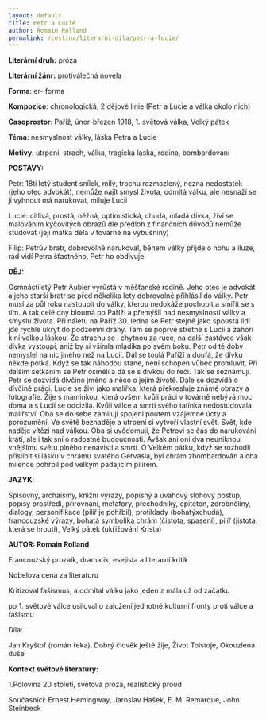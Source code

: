 ```yaml
---
layout: default
title: Petr a Lucie
author: Romain Rolland
permalink: /cestina/literarni-dila/petr-a-lucie/
---
```


**Literární druh:** próza

**Literární žánr:** protiválečná novela

**Forma**: er- forma

**Kompozice**: chronologická, 2 dějové linie (Petr a Lucie a válka okolo nich)

**Časoprostor**: Paříž, únor-březen 1918, 1. světová válka, Velký pátek

**Téma**: nesmyslnost války, láska Petra a Lucie

**Motivy**: utrpení, strach, válka, tragická láska, rodina, bombardování

**POSTAVY:**

Petr: 18ti letý student snílek, milý, trochu rozmazlený, nezná nedostatek (jeho otec advokát), nemůže najít smysl života, odmítá válku, ale nesnaží se jí vyhnout má narukovat, miluje Lucii

Lucie: citlivá, prostá, něžná, optimistická, chudá, mladá dívka, živí se malováním kýčovitých obrazů dle předloh z finančních důvodů nemůže studovat (její matka děla v továrně na výbušniny)

Filip: Petrův bratr, dobrovolně narukoval, během války přijde o nohu a iluze, rád vidí Petra šťastného, Petr ho obdivuje

**DĚJ:**

Osmnáctiletý Petr Aubier vyrůstá v měšťanské rodině. Jeho otec je advokát a jeho starší bratr se před několika lety dobrovolně přihlásil do války. Petr musí za půl roku nastoupit do války, kterou nedokáže pochopit a smířit se s tím. A tak celé dny bloumá po Paříži a přemýšlí nad nesmyslností války a smyslu života. Při náletu na Paříž 30. ledna se Petr stejně jako spousta lidí jde rychle ukrýt do podzemní dráhy. Tam se poprvé střetne s Lucií a zahoří k ní velkou láskou. Ze strachu se i chytnou za ruce, na další zastávce však dívka vystoupí, aniž by si všimla mladíka po svém boku. Petr od té doby nemyslel na nic jiného než na Lucii. Dál se toulá Paříží a doufá, že dívku někde potká. Když se tak náhodou stane, není schopen vůbec promluvit. Při dalším setkáním se Petr osmělí a dá se s dívkou do řeči. Tak se seznamují. Petr se dozvídá dívčino jméno a něco o jejím životě. Dále se dozvídá o dívčině práci. Lucie se živí jako malířka, která překresluje známé obrazy a fotografie. Žije s maminkou, která ovšem kvůli práci v továrně nebývá moc doma a s Lucií se odcizila. Kvůli válce a smrti svého tatínka nedostudovala malířství. Oba se do sebe zamilují spojeni poutem vzájemné úcty a porozumění. Ve světě beznaděje a utrpení si vytvoří vlastní svět. Svět, kde naděje vítězí nad válkou. Oba si uvědomují, že Petrovi se čas do narukování krátí, ale i tak sní o radostné budoucnosti. Avšak ani oni dva neuniknou vnějšímu světu plného nenávisti a smrti. O Velkém pátku, když se rozhodli přislíbit si lásku v chrámu svatého Gervasia, byl chrám zbombardován a oba milence pohřbil pod velkým padajícím pilířem.

**JAZYK**:

Spisovný, archaismy, knižní výrazy, popisný a úvahový slohový postup, popisy prostředí, přirovnání, metafory, přechodníky, epiteton, zdrobněliny, dialogy, personifikace (pilíř je pohřbil), protiklady (bohatýxchudá), francouzské výrazy, bohatá symbolika chrám (čistota, spasení), pilíř (jistota, která se hroutí), Velký pátek (ukřižování Krista)

**AUTOR: Romain Rolland**

Francouzský prozaik, dramatik, esejista a literární kritik

Nobelova cena za literaturu

Kritizoval fašismus, a odmítal válku jako jeden z mála už od začátku 

po 1. světové válce usiloval o založení jednotné kulturní fronty proti válce a fašismu

Díla:

Jan Kryštof (román řeka), Dobrý člověk ještě žije, Život Tolstoje, Okouzlená duše

**Kontext světové literatury:**

1\.Polovina 20 století, světová próza, realistický proud

Současníci: Ernest Hemingway, Jaroslav Hašek, E. M. Remarque, John Steinbeck
